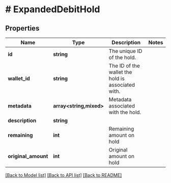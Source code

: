 # # ExpandedDebitHold

## Properties

Name | Type | Description | Notes
------------ | ------------- | ------------- | -------------
**id** | **string** | The unique ID of the hold. |
**wallet_id** | **string** | The ID of the wallet the hold is associated with. |
**metadata** | **array<string,mixed>** | Metadata associated with the hold. |
**description** | **string** |  |
**remaining** | **int** | Remaining amount on hold |
**original_amount** | **int** | Original amount on hold |

[[Back to Model list]](../../README.md#models) [[Back to API list]](../../README.md#endpoints) [[Back to README]](../../README.md)
